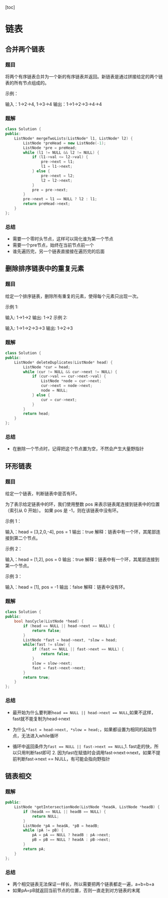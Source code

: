 [toc]

# 链表

## 合并两个链表

### 题目

将两个有序链表合并为一个新的有序链表并返回。新链表是通过拼接给定的两个链表的所有节点组成的。 

示例：

输入：1->2->4, 1->3->4
输出：1->1->2->3->4->4

### 题解

```c++
class Solution {
public:
    ListNode* mergeTwoLists(ListNode* l1, ListNode* l2) {
        ListNode *preHead = new ListNode(-1);
        ListNode *pre = preHead;
        while (l1 != NULL && l2 != NULL) {
            if (l1->val <= l2->val) {
                pre->next = l1;
                l1 = l1->next;
            } else {
                pre->next = l2;
                l2 = l2->next;
            }
            pre = pre->next;
        }
        pre->next = l1 == NULL ? l2 : l1; 
        return preHead->next;
    }
};
```

### 总结

- 需要一个零时头节点，这样可以简化谁为第一个节点
- 需要一个pre节点，始终在当前节点前一个
- 谁先遍历完，另一个链表直接接在遍历完的后面

## 删除排序链表中的重复元素

### 题目

给定一个排序链表，删除所有重复的元素，使得每个元素只出现一次。

示例 1:

输入: 1->1->2
输出: 1->2
示例 2:

输入: 1->1->2->3->3
输出: 1->2->3

### 题解

```c++
class Solution {
public:
    ListNode* deleteDuplicates(ListNode* head) {
        ListNode *cur = head;
        while (cur != NULL && cur->next != NULL) {
            if (cur->val == cur->next->val) {
                ListNode *node = cur->next;
                cur->next = node->next;
                node = NULL;
            } else {
                cur = cur->next;
            }
        }
        return head;
    }
};
```

### 总结

- 在删除一个节点时，记得把这个节点置为空，不然会产生大量野指针

## 环形链表

### 题目

给定一个链表，判断链表中是否有环。

为了表示给定链表中的环，我们使用整数 pos 来表示链表尾连接到链表中的位置（索引从 0 开始）。 如果 pos 是 -1，则在该链表中没有环。

示例 1：

输入：head = [3,2,0,-4], pos = 1
输出：true
解释：链表中有一个环，其尾部连接到第二个节点。


示例 2：

输入：head = [1,2], pos = 0
输出：true
解释：链表中有一个环，其尾部连接到第一个节点。


示例 3：

输入：head = [1], pos = -1
输出：false
解释：链表中没有环。

### 题解

```c++
class Solution {
public:
    bool hasCycle(ListNode *head) {
        if (head == NULL || head->next == NULL) {
            return false;
        }
        ListNode *fast = head->next, *slow = head;
        while(fast != slow) {
            if (fast == NULL || fast->next == NULL) {
                return false;
            }
            slow = slow->next;
            fast = fast->next->next;
        }
        return true;
    }
};
```

### 总结

- 最开始为什么要判断`head == NULL || head->next == NULL`,如果不这样，fast就不能复制为head->next

- 为什么`*fast = head->next, *slow = head;`，如果都设置为相同的起始节点，无法进入while循环
- 循环中返回条件为`fast == NULL || fast->next == NULL`,1. fast走的快，所以只用判断fast即可 2. 因为fast在赋值时会调用fast->next->next，如果不提前判断fast->next == NULL，有可能会指向野指针

## 链表相交

### 题解

```c++
public:
    ListNode *getIntersectionNode(ListNode *headA, ListNode *headB) {
        if (headA == NULL || headB == NULL) {
            return NULL;
        }
        ListNode *pA = headA, *pB = headB;
        while (pA != pB) {
            pA = pA == NULL ? headB : pA->next;
            pB = pB == NULL ? headA : pB->next;
        }
        return pA;
    }
};
```

### 总结

- 两个相交链表无法保证一样长，所以需要把两个链表都走一遍，a+b=b+a
- 如果pA=pB就返回当前节点的位置，否则一直走到对方链表的末尾
